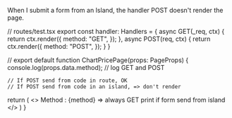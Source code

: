 When I submit a form from an Island, the handler POST doesn't render the page.



// routes/test.tsx
export const handler: Handlers = {
  async GET(_req, ctx) {
    return ctx.render({
      method: "GET",
    });
  },
  async POST(req, ctx) {
      return ctx.render({
        method: "POST",
      });
    }
  }

  //
  export default function ChartPricePage(props: PageProps) {
    console.log(props.data.method);
    // log GET and POST 
    
    // If POST send from code in route, OK
    // If POST send from code in an island, => don't render
  return (
    <>
    Method : {method} => always GET print if form send from island
    </>
  )
  }
